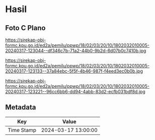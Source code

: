 # Hasil

## Foto C Plano

https://sirekap-obj-formc.kpu.go.id/ed2a/pemilu/ppwp/18/02/03/20/10/1802032010005-20240317-123044--df346c7b-71a2-44b0-9b2d-6d07b0c7410b.jpg

https://sirekap-obj-formc.kpu.go.id/ed2a/pemilu/ppwp/18/02/03/20/10/1802032010005-20240317-123133--37a84ebc-5f5f-4b46-987f-f4eed3ec0b0b.jpg

https://sirekap-obj-formc.kpu.go.id/ed2a/pemilu/ppwp/18/02/03/20/10/1802032010005-20240317-123221--96cc6bb6-dd94-4abb-83d2-ecfb031bdf8d.jpg


## Metadata

| Key        | Value               |
| ---------- | ------------------- |
| Time Stamp | 2024-03-17 13:00:00 |



